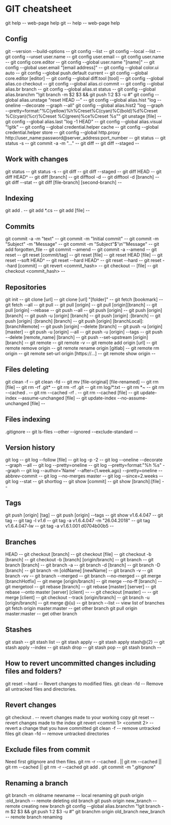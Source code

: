 # GIT cheatsheet

git help <cmd>                                    -- web-page help
git <cmd> -- help                                 -- web-page help

## Config

git --version --build-options                     -- 
git config --list                                 -- 
git config --local --list                         -- 
git config --unset user.name                      -- 
git config user.email                             -- 
git config user.name                              -- 
git config core.editor                            -- 
git config --global user.name "[name]"            -- 
git config --global user.email "[email address]"  -- 
git config --global color.ui auto                 -- 
git config --global push.default current          -- 
git config --global core.editor [editor]          -- 
git config --global diff.tool [tool]              -- 
git config --global alias.co checkout             -- 
git config --global alias.ci commit               -- 
git config --global alias.br branch               -- 
git config --global alias.st status               -- 
git config --global alias.branchm "!git branch -m $2 $3 && git push $1 :$2 $3 -u #"
git config --global alias.unstage "reset HEAD --" -- 
git config --global alias.hist "log --oneline --decorate --graph --all"
git config --global alias.hist2 "log --graph --pretty=format:\"%C(yellow)%h%Creset%C(cyan)%C(bold)%d%Creset %C(cyan)(%cr)%Creset %C(green)%ce%Creset %s\""
git unstage [file]                                -- 
git config --global alias.last "log -1 HEAD"      -- 
git config --global alias.visual "!gitk"          -- 
git config --global credential.helper cache       -- 
git config --global credential.helper store       -- 
git config --global http.proxy http://user_name:password@server_address:port_number  -- 
git status                                        -- 
git status -s                                     -- 
git commit -a -m "..."                            -- 
git diff                                          -- 
git diff --staged                                 -- 

## Work with changes
git status                                        -- 
git status -s                                     -- 
git diff                                          -- 
git diff --staged                                 -- 
git diff HEAD                                     -- 
git diff HEAD^                                    -- 
git diff [branch]                                 -- 
git difftool -d                                   -- 
git difftool -d [branch]                          -- 
git diff --stat                                   -- 
git diff [file-branch] [second-branch]            -- 

## Indexing
git add .                                         -- 
git add *.cs                                      -- 
git add [file]                                    -- 

## Commits
git commit -a -m "text"                           -- 
git commit -m "Initial commit"                    -- 
git commit -m "Subject" -m "Message"              -- 
git commit -m "Subject"$'\n'"Message"             -- 
git add forgotten_file                            -- 
git commit --amend                                -- 
git commit -a --amend                             -- 
git reset                                         -- 
git reset [commit/tag]                            -- 
git reset [file]                                  -- 
git reset HEAD [file]                             -- 
git reset --soft HEAD^                            -- 
git reset --hard HEAD^                            -- 
git reset --hard                                  -- 
git reset --hard [commit]                         -- 
git revert <commit_hash>                          -- 
git checkout -- [file]                            -- 
git checkout <commit_hash>                        -- 

## Repositories
git init                                          -- 
git clone [url]                                   -- 
git clone [url] "[folder]"                        -- 
git fetch [bookmark]                              -- 
git fetch --all                                   -- 
git pull                                          -- 
git pull [origin]                                 -- 
git pull [origin][branch]                         -- 
git pull [origin] --rebase                        -- 
git push --all                                    -- 
git push [origin]                                 -- 
git push [origin] [branch]                        -- 
git push -u [origin] [branch]                     -- 
git push [origin] :[branch]                       -- 
git push [origin] :[branch] [branch]              -- 
git push [origin] [branchLocal]:[branchRemote]    -- 
git push [origin] --delete [branch]               -- 
git push -u [origin] [master]                     -- 
git push -u [origin] --all                        -- 
git push -u [origin] --tags                       -- 
git push --delete [remote_name] [branch]          -- 
git push --set-upstream [origin] [branch]         -- 
git remote                                        -- 
git remote -v                                     -- 
git remote add origin [url]                       -- 
git remote remove origin                          -- 
git remote rename origin [gitlab]                 -- 
git remote rm origin                              -- 
git remote set-url origin [https://...]           -- 
git remote show origin                            -- 

## Files deleting
git clean -f                                      -- 
git clean -fd                                     -- 
git mv [file-original] [file-renamed]             -- 
git rm [file]                                     -- 
git rm -rf .git*                                  -- 
git rm -rf .git                                   -- 
git rm log/\*.txt                                 -- 
git rm \*~                                        -- 
git rm --cached .                                 -- 
git rm --cached -rf .                             -- 
git rm --cached [file]                            -- 
git update-index --assume-unchanged [file]        -- 
git update-index --no-assume-unchanged [file]     -- 

## Files indexing
.gitignore                                        -- 
git ls-files --other --ignored --exclude-standard -- 

## Version history
git log                                           -- 
git log --follow [file]                           -- 
git log -p -2                                     -- 
git log --oneline --decorate --graph --all        -- 
git log --pretty=oneline                          -- 
git log --pretty=format:"%h %s" --graph           -- 
git log --author='Name' --after={1.week.ago} --pretty=oneline --abbrev-commit -- 
git log --no-merges master                        -- 
git log --since=2.weeks                           -- 
git log --stat                                    -- 
git shortlog                                      -- 
git show [commit]                                 -- 
git show [branch]:[file]                          -- 

## Tags
git push [origin] [tag]                           -- 
git push [origin] --tags                          -- 
git show v1.6.4.047                               -- 
git tag                                           -- 
git tag -l *v1.6*                                 -- 
git tag -a v1.6.4.047 -m "26.04.2018"             -- 
git tag v1.6.4.047-lw                             -- 
git tag -a v1.6.1.001 d0704b00b5                  -- 

## Branches
HEAD                                              -- 
git checkout [branch]                             -- 
git checkout [file]                               -- 
git checkout -b [branch]                          -- 
git checkout -b [branch] [origin/branch]          -- 
git branch                                        -- 
git branch [branch]                               -- 
git branch -a                                     -- 
git branch -d [branch]                            -- 
git branch -D [branch]                            -- 
git branch -m [oldName] [newName]                 -- 
git branch -v                                     -- 
git branch -vv                                    -- 
git branch --merged                               -- 
git branch --no-merged                            -- 
git merge [branchHotfix]                          -- 
git merge [origin/branch]                         -- 
git merge --no-ff [branch]                        -- 
git mergetool                                     -- 
git rebase [branch]                               -- 
git rebase [master] [server]                      -- 
git rebase --onto master [server] [client]        -- 
-- git checkout [master]                          -- 
-- git merge [client]                             -- 
git checkout --track [origin/branch]              -- 
git branch -u [origin/branch]                     -- 
git merge @{u}                                    -- 
git branch --list                                 -- view list of branches
git fetch origin master:master                    -- get other branch
git pull origin master:master                     -- get other branch

## Stashes
git stash                                         -- 
git stash list                                    -- 
git stash apply                                   -- 
git stash apply stash@{2}                         -- 
git stash apply --index                           -- 
git stash drop                                    -- 
git stash pop                                     -- 
git stash branch                                  -- 

## How to revert uncommitted changes including files and folders?
git reset --hard                                  -- Revert changes to modified files.
git clean -fd                                     -- Remove all untracked files and directories.

## Revert changes
git checkout .                                    -- revert changes made to your working copy
git reset                                         -- revert changes made to the index
git revert <commit 1> <commit 2>                  -- revert a change that you have committed
git clean -f                                      -- remove untracked files
git clean -fd                                     -- remove untracked directories

## Exclude files from commit
Need first gitignore and then files.
git rm -r --cached . || git rm --cached || git rm --cached <file-name> || git rm -r --cached <folder-name>
git add .
git commit -m ".gitignore"

## Renaming a branch
git branch -m oldname newname                     -- local renaming
git push origin :old_branch                       -- remote deleting old branch
git push origin new_branch                        -- remote creating new branch
git config --global alias.branchm "!git branch -m $2 $3 && git push $1 :$2 $3 -u #"
git branchm origin old_branch new_branch          -- remote branch renaming
